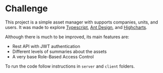 # Challenge

This project is a simple asset manager with supports companies, units, and users. It was made to explore [Typescript](https://www.typescriptlang.org), [Ant Design](https://ant.design), and [Highcharts](https://www.highcharts.com).

Although there is much to be improved, its main features are:
- Rest API with JWT authentication
- Different levels of summaries about the assets
- A very base Role-Based Access Control

To run the code follow instructions in `server` and `client` folders.
